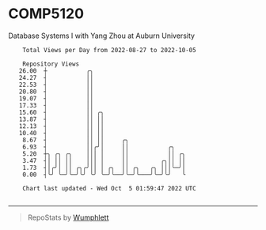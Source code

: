 # COMP5120
Database Systems I with Yang Zhou at Auburn University

```
    Total Views per Day from 2022-08-27 to 2022-10-05

    Repository Views
   26.00  ┼           ╭╮
   24.27  ┤           ││
   22.53  ┤           ││
   20.80  ┤           ││
   19.07  ┤           ││
   17.33  ┤           ││
   15.60  ┤           ││ ╭╮
   13.87  ┤           ││ ││
   12.13  ┤           ││ ││
   10.40  ┤           ││ ││
    8.67  ┤           ││ ││     ╭╮
    6.93  ┤           ││╭╯│     ││           ╭╮
    5.20  ┼╮ ╭╮ ╭╮    │││ │     ││           ││ ╭╮
    3.47  ┤│ ││ ││    │││ │     ││         ╭╮││ ││
    1.73  ┤│╭╯│ ││ ╭╮╭╯││ │ ╭╮  ││ ╭╮   ╭╮ │││╰─╯│
    0.00  ┤╰╯ ╰─╯╰─╯╰╯ ╰╯ ╰─╯╰──╯╰─╯╰───╯╰─╯╰╯   ╰

    Chart last updated - Wed Oct  5 01:59:47 2022 UTC
    
```

---

> RepoStats by [Wumphlett](https://github.com/Wumphlett)
